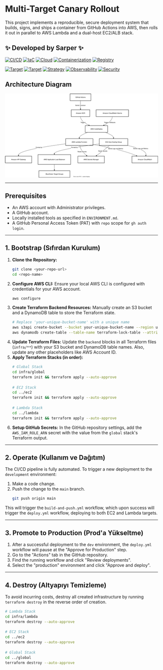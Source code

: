 # Multi-Target Canary Rollout

This project implements a reproducible, secure deployment system that builds, signs, and ships a container from GitHub Actions into AWS, then rolls it out in parallel to AWS Lambda and a dual-host EC2/ALB stack.

## ✨ Developed by Sarper ✨

[![CI/CD](https://img.shields.io/badge/CI/CD-GitHub_Actions-blue?logo=githubactions)](https://github.com/features/actions)
[![IaC](https://img.shields.io/badge/IaC-Terraform-purple?logo=terraform)](https://www.terraform.io/)
[![Cloud](https://img.shields.io/badge/Cloud-AWS-orange?logo=amazonaws)](https://aws.amazon.com/)
[![Containerization](https://img.shields.io/badge/Container-Docker-blue?logo=docker)](https://www.docker.com/)
[![Registry](https://img.shields.io/badge/Registry-Amazon_ECR-orange?logo=amazonaws)](https://aws.amazon.com/ecr/)

[![Target](https://img.shields.io/badge/Target-Amazon_EC2-green?logo=amazonec2)](https://aws.amazon.com/ec2/)
[![Target](https://img.shields.io/badge/Target-AWS_Lambda-yellow?logo=awslambda)](https://aws.amazon.com/lambda/)
[![Strategy](https://img.shields.io/badge/Strategy-Blue/Green-informational)](https://martinfowler.com/bliki/BlueGreenDeployment.html)
[![Observability](https://img.shields.io/badge/Observability-CloudWatch-blueviolet?logo=amazoncloudwatch)](https://aws.amazon.com/cloudwatch/)
[![Security](https://img.shields.io/badge/Security-Cosign_Signing-critical)](https://www.sigstore.dev/)

## Architecture Diagram
![Architecture](docs/diagram.svg)

---
## Prerequisites
* An AWS account with Administrator privileges.
* A GitHub account.
* Locally installed tools as specified in `ENVIRONMENT.md`.
* A GitHub Personal Access Token (PAT) with `repo` scope for `gh auth login`.

---
## 1. Bootstrap (Sıfırdan Kurulum)
1.  **Clone the Repository:**
    ```bash
    git clone <your-repo-url>
    cd <repo-name>
    ```
2.  **Configure AWS CLI:**
    Ensure your local AWS CLI is configured with credentials for your AWS account.
    ```bash
    aws configure
    ```
3.  **Create Terraform Backend Resources:**
    Manually create an S3 bucket and a DynamoDB table to store the Terraform state.
    ```bash
    # Replace 'your-unique-bucket-name' with a unique name
    aws s3api create-bucket --bucket your-unique-bucket-name --region us-east-1
    aws dynamodb create-table --table-name terraform-lock-table --attribute-definitions AttributeName=LockID,AttributeType=S --key-schema AttributeName=LockID,KeyType=HASH --provisioned-throughput ReadCapacityUnits=5,WriteCapacityUnits=5 --region us-east-1
    ```
4.  **Update Terraform Files:**
    Update the `backend` blocks in all Terraform files (`infra/**`) with your S3 bucket and DynamoDB table names. Also, update any other placeholders like AWS Account ID.
5.  **Apply Terraform Stacks (in order):**
    ```bash
    # Global Stack
    cd infra/global
    terraform init && terraform apply --auto-approve

    # EC2 Stack
    cd ../ec2
    terraform init && terraform apply --auto-approve

    # Lambda Stack
    cd ../lambda
    terraform init && terraform apply --auto-approve
    ```
6.  **Setup GitHub Secrets:**
    In the GitHub repository settings, add the `AWS_IAM_ROLE_ARN` secret with the value from the `global` stack's Terraform output.

---
## 2. Operate (Kullanım ve Dağıtım)
The CI/CD pipeline is fully automated. To trigger a new deployment to the `development` environment:
1.  Make a code change.
2.  Push the change to the `main` branch.
    ```bash
    git push origin main
    ```
This will trigger the `build-and-push.yml` workflow, which upon success will trigger the `deploy.yml` workflow, deploying to both EC2 and Lambda targets.

---
## 3. Promote to Production (Prod'a Yükseltme)
1.  After a successful deployment to the `dev` environment, the `deploy.yml` workflow will pause at the "Approve for Production" step.
2.  Go to the "Actions" tab in the GitHub repository.
3.  Find the running workflow and click "Review deployments".
4.  Select the "production" environment and click "Approve and deploy".

---
## 4. Destroy (Altyapıyı Temizleme)
To avoid incurring costs, destroy all created infrastructure by running `terraform destroy` in the reverse order of creation.
```bash
# Lambda Stack
cd infra/lambda
terraform destroy --auto-approve

# EC2 Stack
cd ../ec2
terraform destroy --auto-approve

# Global Stack
cd ../global
terraform destroy --auto-approve
